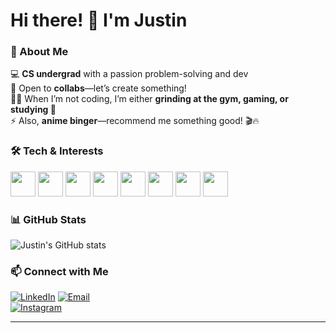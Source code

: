 # Hi there! 👋 I'm Justin  

### 🚀 About Me  
💻 **CS undergrad** with a passion problem-solving and dev    
👯 Open to **collabs**—let’s create something!  
🏋️‍♂️ When I’m not coding, I’m either **grinding at the gym, gaming, or studying 🙂**  
⚡ Also, **anime binger**—recommend me something good! 🎬🔥  

### 🛠️ Tech & Interests  
<p align="left">
  <img src="https://cdn.jsdelivr.net/gh/devicons/devicon/icons/c/c-original.svg" width="40" height="40"/>
  <img src="https://cdn.jsdelivr.net/gh/devicons/devicon/icons/cplusplus/cplusplus-original.svg" width="40" height="40"/>
  <img src="https://cdn.jsdelivr.net/gh/devicons/devicon/icons/python/python-original.svg" width="40" height="40"/>
   <img src="https://user-images.githubusercontent.com/7164864/217935870-c0bc60a3-6fc0-4047-b011-7b4c59488c91.png" width="40" height="40"/>
  <img src="https://cdn.jsdelivr.net/gh/devicons/devicon/icons/pandas/pandas-original.svg" width="40" height="40"/>
  <img src="https://cdn.jsdelivr.net/gh/devicons/devicon/icons/git/git-original.svg" width="40" height="40"/>
  <img src="https://cdn.jsdelivr.net/gh/devicons/devicon/icons/linux/linux-original.svg" width="40" height="40"/>
  <img src="https://cdn.jsdelivr.net/gh/devicons/devicon/icons/vscode/vscode-original.svg" width="40" height="40"/>
</p>   

### 📊 GitHub Stats  
![Justin's GitHub stats](https://github-readme-stats.vercel.app/api?username=D-Justin-Dsouza&show_icons=true&theme=radical)  

### 📫 Connect with Me  
[![LinkedIn](https://img.shields.io/badge/LinkedIn-0A66C2?style=for-the-badge&logo=linkedin&logoColor=white)](https://www.linkedin.com/in/justin-c-d-souza-9a6b401aa/)
[![Email](https://img.shields.io/badge/Email-D14836?style=for-the-badge&logo=gmail&logoColor=white)](mailto:justindsouza80@gmail.com)  
[![Instagram](https://img.shields.io/badge/Instagram-E4405F?style=for-the-badge&logo=instagram&logoColor=white)](https://www.instagram.com/d_justin_dsouza/)  

---
